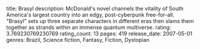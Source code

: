 title: Brasyl
description: McDonald's novel channels the vitality of South America's largest country into an edgy, post-cyberpunk free-for-all. "Brasyl" sets up three separate characters in different eras then slams them together as strands within an immense quantum multiverse.
rating: 3.769230769230769
rating_count: 13
pages: 419
release_date: 2007-05-01
genres: Brazil, Science fiction, Fantasy, Fiction, Dystopian
